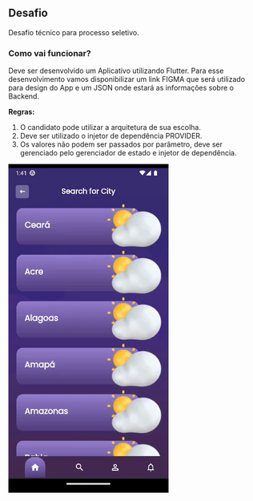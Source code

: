 
## Desafio

 Desafio técnico para processo seletivo.

### Como vai funcionar?
Deve ser desenvolvido um Aplicativo utilizando Flutter. Para esse desenvolvimento vamos disponibilizar um link FIGMA que será utilizado para design do App e um JSON onde estará as informações sobre o Backend. 

**Regras:** 
1) O candidato pode utilizar a arquitetura de sua escolha. 
2) Deve ser utilizado o injetor de dependência PROVIDER. 
3) Os valores não podem ser passados por parâmetro, deve ser gerenciado pelo gerenciador de estado e injetor de dependência. 

![weatherapp](https://raw.githubusercontent.com/julianasalafia/weather_app_challenge/main/assets/gif/weather_app.gif)
